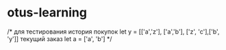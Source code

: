 # otus-learning
/*
для тестирования
история покупок
let y = [['a','z'], ['a','b'], ['z', 'c'],['b', 'y']]
текущий заказ
let a = ['a', 'b']
*/
